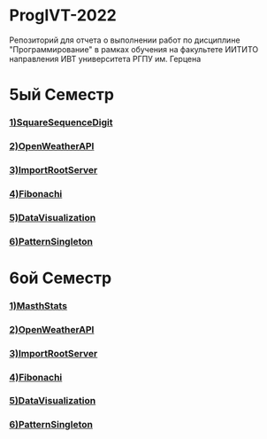 # ProgIVT-2022
Репозиторий для отчета о выполнении работ по дисциплине "Программирование" в рамках обучения на факультете ИИТИТО направления ИВТ университета РГПУ им. Герцена

<h1>5ый Семестр</h1>
<h3><a href="https://github.com/Kirillakrill/prog-5-lr-1">1)SquareSequenceDigit</a></h3>
<h3><a href="https://github.com/python-basic/sem5-lr2-Kirillakrill">2)OpenWeatherAPI</a></h3>
<h3><a href="https://github.com/python-basic/sem5-lr3-Kirillakrill">3)ImportRootServer</a></h3>
<h3><a href="https://github.com/Kirillakrill/sem5-lr4-Kirillakrill">4)Fibonachi</a></h3>
<h3><a href="https://github.com/Kirillakrill/sem5-lr5-KirillAkrill">5)DataVisualization</a></h3>
<h3><a href="https://github.com/Kirillakrill/sem5-lr6-KirillAkrill">6)PatternSingleton</a></h3>

<h1>6ой Семестр</h1>
<h3><a href="https://replit.com/@Kirillakrill/sem6-LR1-FominKirill#main.py">1)MasthStats</a></h3>
<h3><a href="">2)OpenWeatherAPI</a></h3>
<h3><a href="">3)ImportRootServer</a></h3>
<h3><a href="">4)Fibonachi</a></h3>
<h3><a href="">5)DataVisualization</a></h3>
<h3><a href="">6)PatternSingleton</a></h3>
